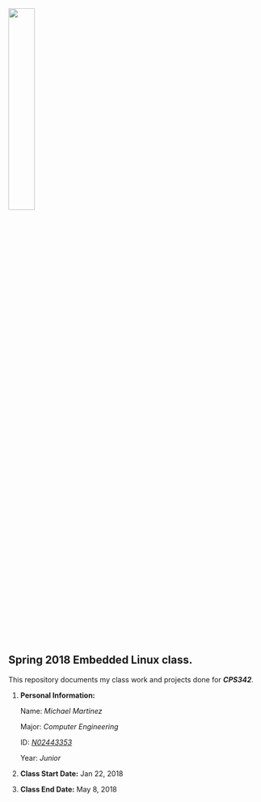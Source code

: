 <img src="https://www.newpaltz.edu/media/identity/logos/newpaltzlogo.jpg" width="32%">  

## **Spring 2018 Embedded Linux class.**

This repository documents my class work and projects done for _**CPS342**_.

  1. **Personal Information:**
  
     Name: *Michael Martinez*
     
     Major: *Computer Engineering*
     
     ID: [*N02443353*](https://github.com/N02443353)
     
     Year: *Junior*
     
  2. **Class Start Date:** Jan 22, 2018
  3. **Class End Date:** May 8, 2018
